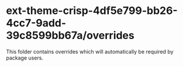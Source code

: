 # ext-theme-crisp-4df5e799-bb26-4cc7-9add-39c8599bb67a/overrides

This folder contains overrides which will automatically be required by package users.
